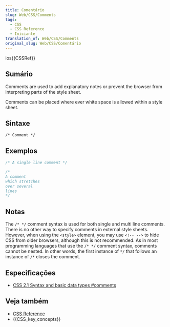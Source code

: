 ```yaml
---
title: Comentário
slug: Web/CSS/Comments
tags:
  - CSS
  - CSS Reference
  - Iniciante
translation_of: Web/CSS/Comments
original_slug: Web/CSS/Comentário
---
```

ios{{CSSRef}}

## Sumário

Comments are used to add explanatory notes or prevent the browser from interpreting parts of the style sheet.

Comments can be placed where ever white space is allowed within a style sheet.

## Sintaxe

```
/* Comment */
```

## Exemplos

```css
/* A single line comment */

/*
A comment
which stretches
over several
lines
*/
```

## Notas

The `/* */` comment syntax is used for both single and multi line comments. There is no other way to specify comments in external style sheets. However, when using the `<style>` element, you may use `<!-- -->` to hide CSS from older browsers, although this is not recommended. As in most programming languages that use the `/* */` comment syntax, comments cannot be nested. In other words, the first instance of `*/` that follows an instance of `/*` closes the comment.

## Especificações

- [CSS 2.1 Syntax and basic data types #comments](http://www.w3.org/TR/CSS21/syndata.html#comments)

## Veja também

- [CSS Reference](/pt-BR/docs/Web/CSS/Reference)
- {{CSS_key_concepts}}
